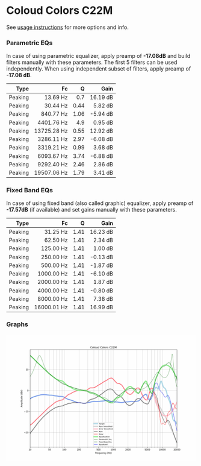 # Coloud Colors C22M
See [usage instructions](https://github.com/jaakkopasanen/AutoEq#usage) for more options and info.

### Parametric EQs
In case of using parametric equalizer, apply preamp of **-17.08dB** and build filters manually
with these parameters. The first 5 filters can be used independently.
When using independent subset of filters, apply preamp of **-17.08 dB**.

| Type    | Fc          |    Q | Gain     |
|--------:|------------:|-----:|---------:|
| Peaking | 13.69 Hz    | 0.7  | 16.19 dB |
| Peaking | 30.44 Hz    | 0.44 | 5.82 dB  |
| Peaking | 840.77 Hz   | 1.06 | -5.94 dB |
| Peaking | 4401.76 Hz  | 4.9  | 0.95 dB  |
| Peaking | 13725.28 Hz | 0.55 | 12.92 dB |
| Peaking | 3286.11 Hz  | 2.97 | -6.08 dB |
| Peaking | 3319.21 Hz  | 0.99 | 3.68 dB  |
| Peaking | 6093.67 Hz  | 3.74 | -6.88 dB |
| Peaking | 9292.40 Hz  | 2.46 | 2.86 dB  |
| Peaking | 19507.06 Hz | 1.79 | 3.41 dB  |

### Fixed Band EQs
In case of using fixed band (also called graphic) equalizer, apply preamp of **-17.57dB**
(if available) and set gains manually with these parameters.

| Type    | Fc          |    Q | Gain     |
|--------:|------------:|-----:|---------:|
| Peaking | 31.25 Hz    | 1.41 | 16.23 dB |
| Peaking | 62.50 Hz    | 1.41 | 2.34 dB  |
| Peaking | 125.00 Hz   | 1.41 | 1.00 dB  |
| Peaking | 250.00 Hz   | 1.41 | -0.13 dB |
| Peaking | 500.00 Hz   | 1.41 | -1.87 dB |
| Peaking | 1000.00 Hz  | 1.41 | -6.10 dB |
| Peaking | 2000.00 Hz  | 1.41 | 1.87 dB  |
| Peaking | 4000.00 Hz  | 1.41 | -0.80 dB |
| Peaking | 8000.00 Hz  | 1.41 | 7.38 dB  |
| Peaking | 16000.01 Hz | 1.41 | 16.99 dB |

### Graphs
![](./Coloud%20Colors%20C22M.png)